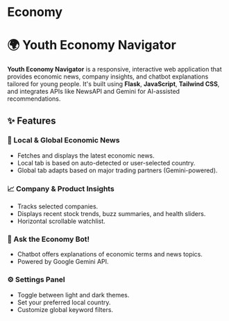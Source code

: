 # Economy

# 🌍 Youth Economy Navigator

**Youth Economy Navigator** is a responsive, interactive web application that provides economic news, company insights, and chatbot explanations tailored for young people. It's built using **Flask**, **JavaScript**, **Tailwind CSS**, and integrates APIs like NewsAPI and Gemini for AI-assisted recommendations.

## ✨ Features

### 📰 Local & Global Economic News
- Fetches and displays the latest economic news.
- Local tab is based on auto-detected or user-selected country.
- Global tab adapts based on major trading partners (Gemini-powered).

### 📈 Company & Product Insights
- Tracks selected companies.
- Displays recent stock trends, buzz summaries, and health sliders.
- Horizontal scrollable watchlist.

### 🤖 Ask the Economy Bot!
- Chatbot offers explanations of economic terms and news topics.
- Powered by Google Gemini API.

### ⚙️ Settings Panel
- Toggle between light and dark themes.
- Set your preferred local country.
- Customize global keyword filters.


